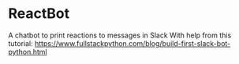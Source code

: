 # ReactBot
A chatbot to print reactions to messages in Slack
With help from this tutorial: https://www.fullstackpython.com/blog/build-first-slack-bot-python.html
